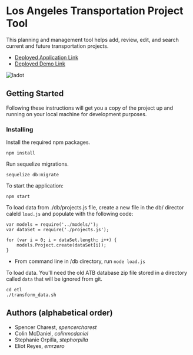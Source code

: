 # Los Angeles Transportation Project Tool

This planning and management tool helps add, review, edit, and search current and future transportation projects.

* [Deployed Application Link](https://still-fjord-74085.herokuapp.com/)
* [Deployed Demo Link](https://serene-ridge-12103.herokuapp.com/)

![ladot](https://cloud.githubusercontent.com/assets/18273101/21868025/c0c87de2-d805-11e6-8355-47a2efb4a1fb.gif)

## Getting Started

Following these instructions will get you a copy of the project up and running on your local machine for development purposes.

### Installing

Install the required npm packages.

```
npm install
```

Run sequelize migrations.

```
sequelize db:migrate
```

To start the application:

```
npm start
```

To load data from ./db/projects.js file, create a new file in the db/ director caleld `load.js` and populate with the following code:
```
var models = require('../models/');
var dataSet = require('./projects.js');

for (var i = 0; i < dataSet.length; i++) {
	models.Project.create(dataSet[i]);
}
```
- From command line in /db directory, run `node load.js`

To load data. You'll need the old ATB database zip file stored in a directory called `data` that will be ignored from git. 

```
cd etl
./transform_data.sh
```

## Authors (alphabetical order)

* Spencer Charest, *spencercharest*
* Colin McDaniel, *colinmcdaniel*
* Stephanie Orpilla, *stephorpilla*
* Eliot Reyes, *emrzero*
